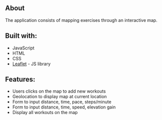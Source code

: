## About
The application consists of mapping exercises through an interactive map.

## Built with:
- JavaScript
- HTML
- CSS
- [Leaflet](https://leafletjs.com/) - JS library

## Features:
- Users clicks on the map to add new workouts
- Geolocation to display map at current location
- Form to input distance, time, pace, steps/minute
- Form to input distance, time, speed, elevation gain
- Display all workouts on the map
